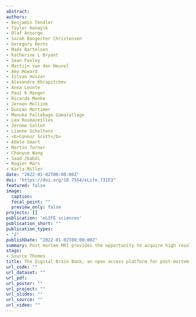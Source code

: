 ```yaml
---
abstract: 
authors:
- Benjamin Tendler
- Taylor Hanayik
- Olaf Ansorge
- Sarah Bangerter Christensen
- Geregory Berns 
- Mads Bartelsen
- Katherine L Bryant
- Sean Foxley
- Martijn van den Heuvel
- Amy Howard 
- Istvan Huszar
- Alexandre Khrapitchev
- Anna Leonte
- Paul R Manger
- Ricarda Menke
- Jeroen Mollink
- Duncan Mortimer
- Menuka Pallebage Gamarallage
- Lea Roumazeilles
- Jerome Sallet
- Lianne Scholtens
- <b>Connor Scott</b>
- Adele Smart
- Martin Turner
- Chaoyue Wang
- Saad Jbabdi
- Rogier Mars
- Karla Miller 
date: "2022-01-02T00:00:00Z"
doi: "https://doi.org/10.7554/eLife.73153"
featured: false
image:
  caption:
  focal_point: ""
  preview_only: false 
projects: []
publication: 'eLIFE sciences'
publication_short: ""
publication_types:
- "2"
publishDate: "2022-01-02T00:00:00Z"
summary: Post mortem MRI provides the opportunity to acquire high resolution datasets to investigate neuroanatomy, and validate the origins of image contrast through microscopy comparisons. We introduce the Digital Brain Bank (open.win.ox.ac.uk/DigitalBrainBank), a data release platform providing open access to curated, multimodal post-mortem neuroimaging datasets. 
stags:
- Source Themes
title: The Digital Brain Bank, an open access platform for post-mortem datasets
url_code: ""
url_dataset: ""
url_pdf: 
url_poster: ""
url_project: ""
url_slides: ""
url_source: ""
url_video: ""
---
```

